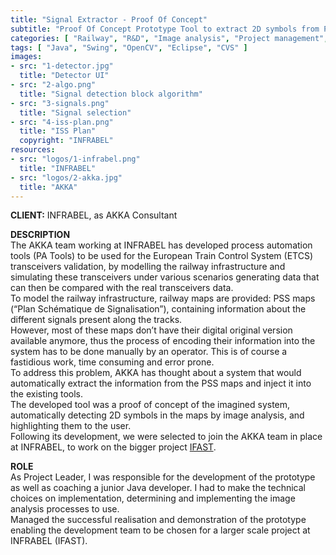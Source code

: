 ```yaml
---
title: "Signal Extractor - Proof Of Concept"
subtitle: "Proof Of Concept Prototype Tool to extract 2D symbols from PSS Railway Plans"
categories: [ "Railway", "R&D", "Image analysis", "Project management", "Team management" ]
tags: [ "Java", "Swing", "OpenCV", "Eclipse", "CVS" ]
images:
- src: "1-detector.jpg"
  title: "Detector UI"
- src: "2-algo.png"
  title: "Signal detection block algorithm"
- src: "3-signals.png"
  title: "Signal selection"
- src: "4-iss-plan.png"
  title: "ISS Plan"
  copyright: "INFRABEL"
resources:
- src: "logos/1-infrabel.png"
  title: "INFRABEL"
- src: "logos/2-akka.jpg"
  title: "AKKA"
---
```


<b>CLIENT:</b> INFRABEL, as AKKA Consultant<br>

<b>DESCRIPTION</b><br>
The AKKA team working at INFRABEL has developed process automation tools (PA Tools) to be used for the European Train Control System (ETCS) transceivers validation, by modelling the railway infrastructure and simulating these transceivers under various scenarios generating data that can then be compared with the real transceivers data.<br>
To model the railway infrastructure, railway maps are provided: PSS maps (“Plan Schématique de Signalisation”), containing information about the different signals present along the tracks.<br>
However, most of these maps don’t have their digital original version available anymore, thus the process of encoding their information into the system has to be done manually by an operator. This is of course a fastidious work, time consuming and error prone.<br>
To address this problem, AKKA has thought about a system that would automatically extract the information from the PSS maps and inject it into the existing tools.<br>
The developed tool was a proof of concept of the imagined system, automatically detecting 2D symbols in the maps by image analysis, and highlighting them to the user.<br>
Following its development, we were selected to join the AKKA team in place at INFRABEL, to work on the bigger project [IFAST](/pro/infrabel/ifast).<br>

<b>ROLE</b><br>
As Project Leader, I was responsible for the development of the prototype as well as coaching a junior Java developer. I had to make the technical choices on implementation, determining and implementing the image analysis processes to use.<br>
Managed the successful realisation and demonstration of the prototype enabling the development team to be chosen for a larger scale project at INFRABEL (IFAST).<br>
